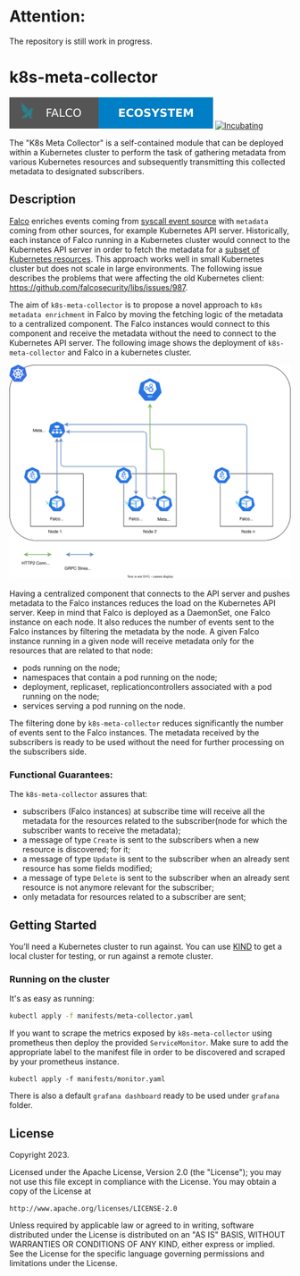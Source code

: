 # Attention:
The repository is still work in progress.

# k8s-meta-collector

[![Falco Ecosystem Repository](https://github.com/falcosecurity/evolution/blob/main/repos/badges/falco-ecosystem-blue.svg)](https://github.com/falcosecurity/evolution/blob/main/REPOSITORIES.md#ecosystem-scope) [![Incubating](https://img.shields.io/badge/status-incubating-orange?style=for-the-badge)](https://github.com/falcosecurity/evolution/blob/main/REPOSITORIES.md#incubating)

The "K8s Meta Collector" is a self-contained module that can be deployed within a Kubernetes cluster to perform the task
of gathering metadata from various Kubernetes resources and subsequently transmitting this collected metadata to
designated subscribers.

## Description

[Falco](https://github.com/falcosecurity/falco) enriches events coming from [syscall event source](https://falco.org/docs/event-sources/) with `metadata` 
coming from other sources, for example Kubernetes API server. Historically, each instance of Falco running in a 
Kubernetes cluster would connect to the Kubernetes API server in order to fetch the metadata for a [subset of 
Kubernetes resources](https://falco.org/docs/reference/rules/supported-fields/#field-class-k8s). This approach works 
well in small Kubernetes cluster but does not scale in large environments. The following issue describes the 
problems that were affecting the old Kubernetes client: https://github.com/falcosecurity/libs/issues/987.

The aim of `k8s-meta-collector` is to propose a novel approach to `k8s metadata enrichment` in Falco by moving 
the fetching logic of the metadata to a centralized component. The Falco instances would connect to this component 
and receive the metadata without the need to connect to the Kubernetes API server.
The following image shows the  deployment of `k8s-meta-collector` and Falco in a kubernetes cluster.

![image](docs/images/meta-collector-in-cluster.svg "Deployment inside a Kubernetes cluster")

Having a centralized component that connects to the API server and pushes metadata to the Falco instances reduces the 
load on the Kubernetes API server. Keep in mind that Falco is deployed as a DaemonSet, one Falco instance on each node.
It also reduces the number of events sent to the Falco instances by filtering the metadata by the node. A given 
Falco instance running in a given node will receive metadata only for the resources that are related to that node:
* pods running on the node;
* namespaces that contain a pod running on the node;
* deployment, replicaset, replicationcontrollers associated with a pod running on the node;
* services serving a pod running on the node.

The filtering done by `k8s-meta-collector` reduces significantly the number of events sent to the Falco instances. 
The metadata received by the subscribers is ready to be used without the need for further processing on the 
subscribers side.



### Functional Guarantees:
The `k8s-meta-collector` assures that:
* subscribers (Falco instances) at subscribe time will receive all the metadata for the resources related to the 
  subscriber(node for which the subscriber wants to receive the metadata);
* a message of type `Create` is sent to the subscribers when a new resource is discovered;
  for it;
* a message of type `Update` is sent to the subscriber when an already sent resource has some fields modified;
* a message of type `Delete` is sent to the subscriber when an already sent resource is not anymore relevant for the 
  subscriber;
* only metadata for resources related to a subscriber are sent;

## Getting Started

You’ll need a Kubernetes cluster to run against. You can use [KIND](https://sigs.k8s.io/kind) to get a local cluster for
testing, or run against a remote cluster.

### Running on the cluster

It's as easy as running:

```sh
kubectl apply -f manifests/meta-collector.yaml
```

If you want to scrape the metrics exposed by `k8s-meta-collector` using prometheus then deploy the provided
`ServiceMonitor`. Make sure to add the appropriate label to the manifest file in order to be discovered and scraped by
your prometheus instance.
```shell
kubectl apply -f manifests/monitor.yaml
```
There is also a default `grafana dashboard` ready to be used under `grafana` folder.

## License

Copyright 2023.

Licensed under the Apache License, Version 2.0 (the "License");
you may not use this file except in compliance with the License.
You may obtain a copy of the License at

    http://www.apache.org/licenses/LICENSE-2.0

Unless required by applicable law or agreed to in writing, software
distributed under the License is distributed on an "AS IS" BASIS,
WITHOUT WARRANTIES OR CONDITIONS OF ANY KIND, either express or implied.
See the License for the specific language governing permissions and
limitations under the License.

